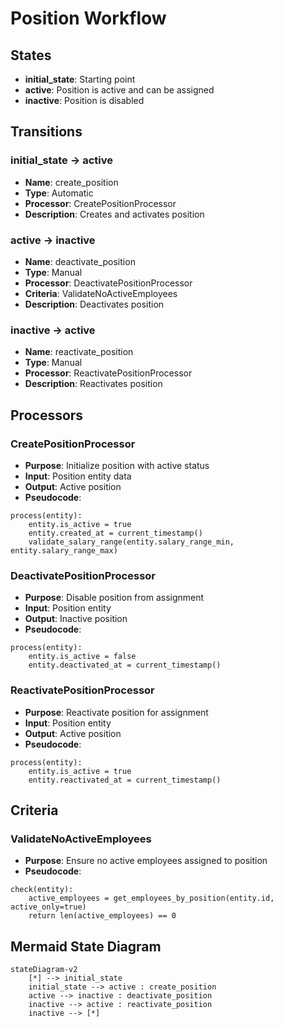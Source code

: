 # Position Workflow

## States
- **initial_state**: Starting point
- **active**: Position is active and can be assigned
- **inactive**: Position is disabled

## Transitions

### initial_state → active
- **Name**: create_position
- **Type**: Automatic
- **Processor**: CreatePositionProcessor
- **Description**: Creates and activates position

### active → inactive
- **Name**: deactivate_position
- **Type**: Manual
- **Processor**: DeactivatePositionProcessor
- **Criteria**: ValidateNoActiveEmployees
- **Description**: Deactivates position

### inactive → active
- **Name**: reactivate_position
- **Type**: Manual
- **Processor**: ReactivatePositionProcessor
- **Description**: Reactivates position

## Processors

### CreatePositionProcessor
- **Purpose**: Initialize position with active status
- **Input**: Position entity data
- **Output**: Active position
- **Pseudocode**:
```
process(entity):
    entity.is_active = true
    entity.created_at = current_timestamp()
    validate_salary_range(entity.salary_range_min, entity.salary_range_max)
```

### DeactivatePositionProcessor
- **Purpose**: Disable position from assignment
- **Input**: Position entity
- **Output**: Inactive position
- **Pseudocode**:
```
process(entity):
    entity.is_active = false
    entity.deactivated_at = current_timestamp()
```

### ReactivatePositionProcessor
- **Purpose**: Reactivate position for assignment
- **Input**: Position entity
- **Output**: Active position
- **Pseudocode**:
```
process(entity):
    entity.is_active = true
    entity.reactivated_at = current_timestamp()
```

## Criteria

### ValidateNoActiveEmployees
- **Purpose**: Ensure no active employees assigned to position
- **Pseudocode**:
```
check(entity):
    active_employees = get_employees_by_position(entity.id, active_only=true)
    return len(active_employees) == 0
```

## Mermaid State Diagram
```mermaid
stateDiagram-v2
    [*] --> initial_state
    initial_state --> active : create_position
    active --> inactive : deactivate_position
    inactive --> active : reactivate_position
    inactive --> [*]
```
